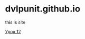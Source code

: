 # dvlpunit.github.io
this is site

[Урок 12](https://dvlpunit.github.io/lesson_12/index(bootstrap).html "Это урок 12-ый")
